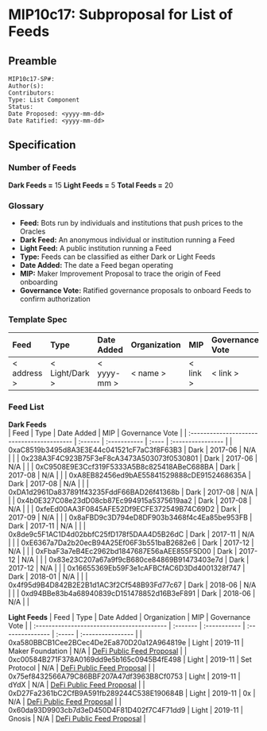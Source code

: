 # MIP10c17: Subproposal for List of Feeds

## Preamble
```
MIP10c17-SP#: 
Author(s):
Contributors:
Type: List Component
Status:
Date Proposed: <yyyy-mm-dd>
Date Ratified: <yyyy-mm-dd>
``` 

## Specification

### Number of Feeds
**Dark Feeds =** 15
**Light Feeds =** 5
**Total Feeds =** 20

### Glossary

- **Feed:** Bots run by individuals and institutions that push prices to the Oracles
- **Dark Feed:** An anonymous individual or institution running a Feed
- **Light Feed:** A public institution running a Feed
- **Type:** Feeds can be classified as either Dark or Light Feeds
- **Date Added:** The date a Feed began operating
- **MIP:**  Maker Improvement Proposal to trace the origin of Feed onboarding
- **Governance Vote:** Ratified governance proposals to onboard Feeds to confirm authorization

### Template Spec

|     Feed    |       Type     |  Date Added | Organization |   MIP    | Governance Vote | 
| :---------- | :------------- | :---------- | :----------- |:-------- | :-------------- |
| < address > | < Light/Dark > | < yyyy-mm > |   < name >   | < link > |    < link >     |



### Feed List

**Dark Feeds**   
|                     Feed                   |   Type  |  Date Added  |  MIP  |  Governance Vote  |
| :----------------------------------------- | :------ | :----------- | :---- | :---------------- |
| 0xaC8519b3495d8A3E3E44c041521cF7aC3f8F63B3 |   Dark  |    2017-06   |  N/A  |                   |
| 0x238A3F4C923B75F3eF8cA3473A503073f0530801 |   Dark  |    2017-06   |  N/A  |                   |
| 0xC9508E9E3Ccf319F5333A5B8c825418ABeC688BA |   Dark  |    2017-08   |  N/A  |                   |
| 0xA8EB82456ed9bAE55841529888cDE9152468635A |   Dark  |    2017-08   |  N/A  |                   |
| 0xDA1d2961Da837891f43235FddF66BAD26f41368b |   Dark  |    2017-08   |  N/A  |                   |
| 0x4b0E327C08e23dD08cb87Ec994915a5375619aa2 |   Dark  |    2017-08   |  N/A  |                   |
| 0xfeEd00AA3F0845AFE52Df9ECFE372549B74C69D2 |   Dark  |    2017-09   |  N/A  |                   |
| 0x8aFBD9c3D794eD8DF903b3468f4c4Ea85be953FB |   Dark  |    2017-11   |  N/A  |                   |
| 0x8de9c5F1AC1D4d02bbfC25fD178f5DAA4D5B26dC |   Dark  |    2017-11   |  N/A  |                   |
| 0xE6367a7Da2b20ecB94A25Ef06F3b551baB2682e6 |   Dark  |    2017-12   |  N/A  |                   |
| 0xFbaF3a7eB4Ec2962bd1847687E56aAEE855F5D00 |   Dark  |    2017-12   |  N/A  |                   |
| 0x83e23C207a67a9f9cB680ce84869B91473403e7d |   Dark  |    2017-12   |  N/A  |                   |
| 0x16655369Eb59F3e1cAFBCfAC6D3Dd4001328f747 |   Dark  |    2018-01   |  N/A  |                   |
| 0x4f95d9B4D842B2E2B1d1AC3f2Cf548B93Fd77c67 |   Dark  |    2018-06   |  N/A  |                   |
| 0xd94BBe83b4a68940839cD151478852d16B3eF891 |   Dark  |    2018-06   |  N/A  |                   |


**Light Feeds**
|                     Feed                   |   Type   |  Date Added  |   Organization   |   MIP  |  Governance Vote  |
| :----------------------------------------- | :------- | :----------- | :--------------- | :----- | :---------------- |
| 0xa580BBCB1Cee2BCec4De2Ea870D20a12A964819e |   Light  |    2019-11   | Maker Foundation |   N/A  | [DeFi Public Feed Proposal](https://vote.makerdao.com/polling-proposal/qmpem83sxjjwe1jvn2csdtetn4r3j95ejuzpbmtxef4lu5) |
| 0xc00584B271F378A0169dd9e5b165c0945B4fE498 |   Light  |    2019-11   |   Set Protocol   |   N/A  | [DeFi Public Feed Proposal](https://vote.makerdao.com/polling-proposal/qmpem83sxjjwe1jvn2csdtetn4r3j95ejuzpbmtxef4lu5) |
| 0x75ef8432566A79C86BBF207A47df3963B8Cf0753 |   Light  |    2019-11   |        dYdX      |   N/A  | [DeFi Public Feed Proposal](https://vote.makerdao.com/polling-proposal/qmpem83sxjjwe1jvn2csdtetn4r3j95ejuzpbmtxef4lu5) |
| 0xD27Fa2361bC2CfB9A591fb289244C538E190684B |   Light  |    2019-11   |         0x       |   N/A  | [DeFi Public Feed Proposal](https://vote.makerdao.com/polling-proposal/qmpem83sxjjwe1jvn2csdtetn4r3j95ejuzpbmtxef4lu5) |
| 0x60da93D9903cb7d3eD450D4F81D402f7C4F71dd9 |   Light  |    2019-11   |       Gnosis     |   N/A  | [DeFi Public Feed Proposal](https://vote.makerdao.com/polling-proposal/qmpem83sxjjwe1jvn2csdtetn4r3j95ejuzpbmtxef4lu5) |